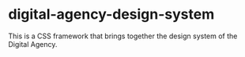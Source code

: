 # digital-agency-design-system

This is a CSS framework that brings together the design system of the Digital Agency.